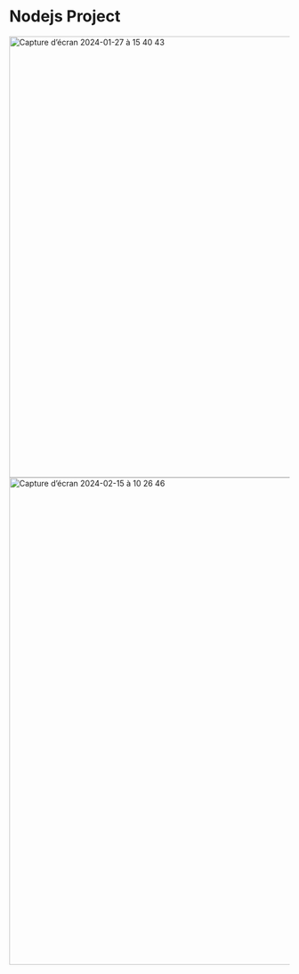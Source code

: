 # Nodejs Project

<img width="792" alt="Capture d’écran 2024-01-27 à 15 40 43" src="https://github.com/NiltonDutra/NDNotesBackend/assets/67064216/1dedbed8-0d20-49f3-b790-6d646b5ff042">

<img width="875" alt="Capture d’écran 2024-02-15 à 10 26 46" src="https://github.com/NiltonDutra/NDNotesBackend/assets/67064216/bab36881-f3fb-4fcf-ba2d-eae022ab8f7b">
